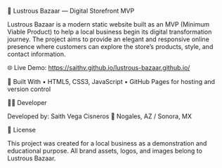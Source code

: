 💎 Lustrous Bazaar — Digital Storefront MVP

Lustrous Bazaar is a modern static website built as an MVP (Minimum Viable Product) to help a local business begin its digital transformation journey.
The project aims to provide an elegant and responsive online presence where customers can explore the store’s products, style, and contact information.

🌐 Live Demo: https://saithv.github.io/lustrous-bazaar.github.io/


🧠 Built With
	•	HTML5, CSS3, JavaScript
	•	GitHub Pages for hosting and version control

👨‍💻 Developer

Developed by: Saith Vega Cisneros
📍 Nogales, AZ / Sonora, MX


📜 License

This project was created for a local business as a demonstration and educational purpose.
All brand assets, logos, and images belong to Lustrous Bazaar.
